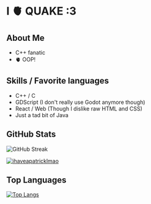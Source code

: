 # I 🫀 QUAKE :3

## About Me

- C++ fanatic
- 🫀 OOP!

## Skills / Favorite languages

- C++ / C
- GDScript (I don't really use Godot anymore though)
- React / Web (Though I dislike raw HTML and CSS)
- Just a tad bit of Java

## GitHub Stats

![GitHub Streak](https://github-readme-streak-stats.herokuapp.com/?user=ihaveapatricklmao&theme=radical)

<p align="left"> <a href="https://github.com/ryo-ma/github-profile-trophy"><img src="https://github-profile-trophy.vercel.app/?username=ihaveapatricklmao&cache=false" alt="ihaveapatricklmao" /></a> </p>

## Top Languages

[![Top Langs](https://github-readme-stats.vercel.app/api/top-langs/?username=ihaveapatricklmao&layout=compact)](https://github.com/anuraghazra/github-readme-stats)
